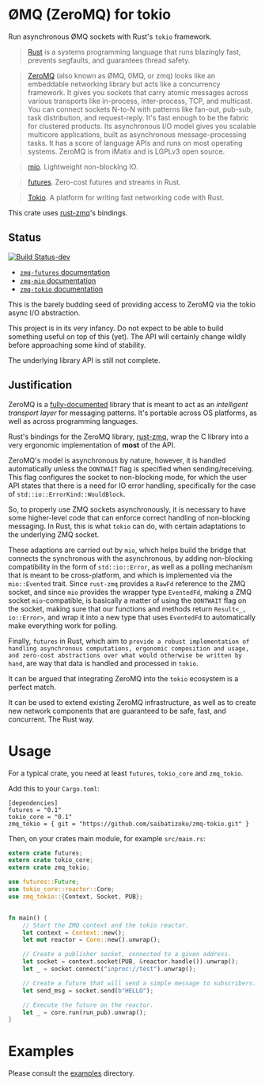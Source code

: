 ØMQ (ZeroMQ) for tokio
======================

Run asynchronous ØMQ sockets with Rust's `tokio` framework.

>   [Rust](https://www.rust-lang.org/) is a systems programming language that runs blazingly fast, prevents segfaults, and guarantees thread safety.

>   [ZeroMQ](http://zeromq.org/) (also known as ØMQ, 0MQ, or zmq) looks like an embeddable networking library but acts like a concurrency framework. It gives you sockets that carry atomic messages across various transports like in-process, inter-process, TCP, and multicast. You can connect sockets N-to-N with patterns like fan-out, pub-sub, task distribution, and request-reply. It's fast enough to be the fabric for clustered products. Its asynchronous I/O model gives you scalable multicore applications, built as asynchronous message-processing tasks. It has a score of language APIs and runs on most operating systems. ZeroMQ is from iMatix and is LGPLv3 open source.

>   [mio](https://github.com/carllerche/mio). Lightweight non-blocking IO.

>   [futures](https://github.com/alexcrichton/futures-rs). Zero-cost futures and streams in Rust.

>   [Tokio](https://tokio.rs/). A platform for writing fast networking code with Rust.


This crate uses [rust-zmq](https://github.com/erickt/rust-zmq)'s bindings.

Status
------

[![Build Status-dev](https://travis-ci.org/saibatizoku/zmq-tokio.svg?branch=saiba-dev)](https://travis-ci.org/saibatizoku/zmq-tokio)

* [`zmq-futures` documentation](https://saibatizoku.github.io/zmq-tokio/zmq_futures/index.html)
* [`zmq-mio` documentation](https://saibatizoku.github.io/zmq-tokio/zmq_mio/index.html)
* [`zmq-tokio` documentation](https://saibatizoku.github.io/zmq-tokio/zmq_tokio/index.html)


This is the barely budding seed of providing access to
ZeroMQ via the tokio async I/O abstraction.

This project is in its very infancy. Do not expect to be able to build
something useful on top of this (yet). The API will certainly change
wildly before approaching some kind of stability.

The underlying library API is still not complete.

Justification
-------------

ZeroMQ is a [fully-documented](http://zguide.zeromq.org/page:all) library that is meant to act as an _intelligent transport layer_ for messaging patterns. It's portable across OS platforms, as well as across programming languages.

Rust's bindings for the ZeroMQ library, [rust-zmq](https://github.com/erickt/rust-zmq), wrap the C library into a very ergonomic implementation of **most** of the API.

ZeroMQ's model is asynchronous by nature, however, it is handled automatically unless the `DONTWAIT` flag is specified when sending/receiving. This flag configures the socket to non-blocking mode, for which the user API states that there is a need for IO error handling, specifically for the case of `std::io::ErrorKind::WouldBlock`.

So, to properly use ZMQ sockets asynchronously, it is necessary to have some higher-level code that can enforce correct handling of non-blocking messaging. In Rust, this is what `tokio` can do, with certain adaptations to the underlying ZMQ socket.

These adaptions are carried out by `mio`, which helps build the bridge that connects the synchronous with the asynchronous, by adding non-blocking compatibility in the form of `std::io::Error`, as well as a polling mechanism that is meant to be cross-platform, and which is implemented via the `mio::Evented` trait. Since `rust-zmq` provides a `RawFd` reference to the ZMQ socket, and since `mio` provides the wrapper type `EventedFd`, making a ZMQ socket `mio`-compatible, is basically a matter of using the `DONTWAIT` flag on the socket, making sure that our functions and methods return `Result<_, io::Error>`, and wrap it into a new type that uses `EventedFd` to automatically make everything work for polling.

Finally, `futures` in Rust, which aim to `provide a robust implementation of handling asynchronous computations, ergonomic composition and usage, and zero-cost abstractions over what would otherwise be written by hand`, are way that data is handled and processed in `tokio`.

It can be argued that integrating ZeroMQ into the `tokio` ecosystem is a perfect match.

It can be used to extend existing ZeroMQ infrastructure, as well as to create new network components that are guaranteed to be safe, fast, and concurrent. The Rust way.


Usage
=====

For a typical crate, you need at least `futures`, `tokio_core` and `zmq_tokio`.

Add this to your `Cargo.toml`:

```cargo
[dependencies]
futures = "0.1"
tokio_core = "0.1"
zmq_tokio = { git = "https://github.com/saibatizoku/zmq-tokio.git" }
```

Then, on your crates main module, for example `src/main.rs`:

```rust
extern crate futures;
extern crate tokio_core;
extern crate zmq_tokio;

use futures::Future;
use tokio_core::reactor::Core;
use zmq_tokio::{Context, Socket, PUB};


fn main() {
    // Start the ZMQ context and the tokio reactor.
    let context = Context::new();
    let mut reactor = Core::new().unwrap();

    // Create a publisher socket, connected to a given address.
    let socket = context.socket(PUB, &reactor.handle()).unwrap();
    let _ = socket.connect("inproc://test").unwrap();

    // Create a future that will send a simple message to subscribers.
    let send_msg = socket.send(b"HELLO");

    // Execute the future on the reactor.
    let _ = core.run(run_pub).unwrap();
}
```

Examples
========

Please consult the [examples](./examples) directory.
